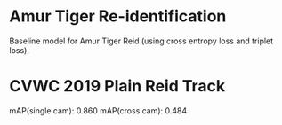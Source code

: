 # Amur Tiger Re-identification
Baseline model for Amur Tiger Reid (using cross entropy loss and triplet loss).

# 

# CVWC 2019 Plain Reid Track
mAP(single cam): 0.860 
mAP(cross cam): 0.484


